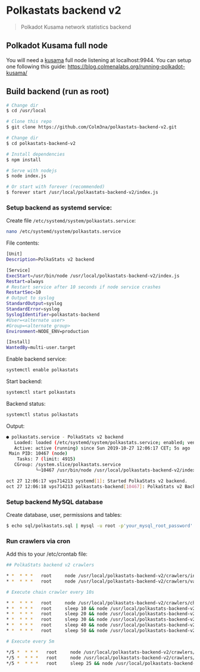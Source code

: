 # Polkastats backend v2

> Polkadot Kusama network statistics backend


## Polkadot Kusama full node

You will need a [kusama](https://kusama.network) full node listening at localhost:9944. You can setup one following this guide: https://blog.colmenalabs.org/running-polkadot-kusama/

## Build backend (run as root)

``` bash
# Change dir
$ cd /usr/local

# Clone this repo
$ git clone https://github.com/Colm3na/polkastats-backend-v2.git

# Change dir
$ cd polkastats-backend-v2

# Install dependencies
$ npm install

# Serve with nodejs
$ node index.js

# Or start with forever (recommended)
$ forever start /usr/local/polkastats-backend-v2/index.js
```

### Setup backend as systemd service:

Create file `/etc/systemd/system/polkastats.service`:

``` bash
nano /etc/systemd/system/polkastats.service
```

File contents:

``` bash
[Unit]
Description=PolkaStats v2 backend

[Service]
ExecStart=/usr/bin/node /usr/local/polkastats-backend-v2/index.js
Restart=always
# Restart service after 10 seconds if node service crashes
RestartSec=10
# Output to syslog
StandardOutput=syslog
StandardError=syslog
SyslogIdentifier=polkastats-backend
#User=<alternate user>
#Group=<alternate group>
Environment=NODE_ENV=production

[Install]
WantedBy=multi-user.target
```

Enable backend service:

``` bash
systemctl enable polkastats
```

Start backend:

``` bash
systemctl start polkastats
```

Backend status:

``` bash
systemctl status polkastats
```

Output:

``` bash
● polkastats.service - PolkaStats v2 backend
   Loaded: loaded (/etc/systemd/system/polkastats.service; enabled; vendor preset: enabled)
   Active: active (running) since Sun 2019-10-27 12:06:17 CET; 5s ago
 Main PID: 10467 (node)
    Tasks: 7 (limit: 4915)
   CGroup: /system.slice/polkastats.service
           └─10467 /usr/bin/node /usr/local/polkastats-backend-v2/index.js

oct 27 12:06:17 vps714213 systemd[1]: Started PolkaStats v2 backend.
oct 27 12:06:18 vps714213 polkastats-backend[10467]: PolkaStats v2 Backend HTTPS RPC running on port 8443
```

### Setup backend MySQL database

Create database, user, permissions and tables:

``` bash
$ echo sql/polkastats.sql | mysql -u root -p'your_mysql_root_password'
```

### Run crawlers via cron

Add this to your /etc/crontab file:

``` bash
## PolkaStats backend v2 crawlers

* *  * * *   root     node /usr/local/polkastats-backend-v2/crawlers/intention.js
* *  * * *   root     node /usr/local/polkastats-backend-v2/crawlers/validator.js

# Execute chain crawler every 10s

* *  * * *   root     node /usr/local/polkastats-backend-v2/crawlers/chain.js
* *  * * *   root     sleep 10 && node /usr/local/polkastats-backend-v2/crawlers/chain.js
* *  * * *   root     sleep 20 && node /usr/local/polkastats-backend-v2/crawlers/chain.js
* *  * * *   root     sleep 30 && node /usr/local/polkastats-backend-v2/crawlers/chain.js
* *  * * *   root     sleep 40 && node /usr/local/polkastats-backend-v2/crawlers/chain.js
* *  * * *   root     sleep 50 && node /usr/local/polkastats-backend-v2/crawlers/chain.js

# Execute every 5m

*/5 *  * * *   root     node /usr/local/polkastats-backend-v2/crawlers/intention_bonded.js
*/5 *  * * *   root     node /usr/local/polkastats-backend-v2/crawlers/validator_bonded.js
*/5 *  * * *   root     sleep 25 && node /usr/local/polkastats-backend-v2/crawlers/system.js
```


